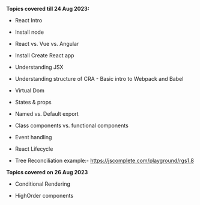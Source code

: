 **Topics covered till 24 Aug 2023:**

- React Intro 

- Install node

- React vs. Vue vs. Angular

- Install Create React app

- Understanding JSX 

- Understanding structure of CRA - Basic intro to Webpack and Babel

- Virtual Dom

- States & props

- Named vs. Default export

- Class components vs. functional components

- Event handling 

- React Lifecycle

- Tree Reconciliation example:- https://jscomplete.com/playground/rgs1.8

**Topics covered on 26 Aug 2023**

- Conditional Rendering

- HighOrder components


